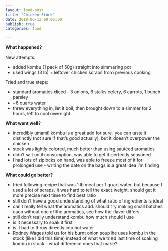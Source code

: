 ```yaml
---
layout: food-post
title: "Chicken Stock"
date: 2018-06-13 00:00:00
publish: true
categories: food

---
```


__What happened?__

New attempts:

- added kombu (1 pack of 50g) straight into simmering pot
- used wings (3 lb) + leftover chicken scraps from previous cooking

Tried and true steps:

- standard aromatics diced - 3 onions, 6 stalks celery, 6 carrots, 1 bunch parsley
- ~6 quarts water
- threw everything in, let it boil, then brought down to a simmer for 2 hours, left to cool overnight

__What went well?__

- incredibly umami! kombu is a great add for sure. you can taste it distinctly (not sure if that’s good actually), but it doesn’t overpower the chicken
- stock was lightly colored, much better than using sautéed aromatics
- didn’t salt until consumption, was able to get it perfectly seasoned
- I had lots of ziplocks on hand, was able to freeze most of it for prolonged use - writing the date on the bags is a great idea I’m finding

__What could go better?__

- tried following recipe that was 1 lb meat per 1 quart water, but because I used a lot of scraps, it was hard to tell the exact weight. should get it more precise next time to find best ratio
- still don’t have a good understanding of what ratio of ingredients is ideal
- can’t really tell what the aromatics add. should try making small batches each without one of the aromatics, see how the flavor differs
- still don’t really understand kombu
how much should I use
- is it necessary to soak it first
- is it bad to throw directly into hot water
- Rodney Wages told us for his burnt onion soup he uses kombu in the stock (like I did this time) instead of what we tried last time of soaking kombu in stock - what difference does that make?
